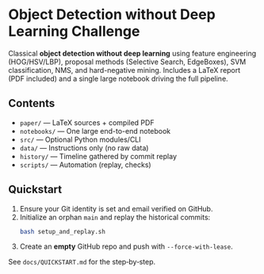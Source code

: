 # Object Detection without Deep Learning Challenge

Classical **object detection without deep learning** using feature engineering (HOG/HSV/LBP),
proposal methods (Selective Search, EdgeBoxes), SVM classification, NMS, and hard-negative mining.
Includes a LaTeX report (PDF included) and a single large notebook driving the full pipeline.

## Contents
- `paper/` — LaTeX sources + compiled PDF
- `notebooks/` — One large end-to-end notebook
- `src/` — Optional Python modules/CLI
- `data/` — Instructions only (no raw data)
- `history/` — Timeline gathered by commit replay
- `scripts/` — Automation (replay, checks)

## Quickstart
1. Ensure your Git identity is set and email verified on GitHub.
2. Initialize an orphan `main` and replay the historical commits:
   ```bash
   bash setup_and_replay.sh
   ```
3. Create an **empty** GitHub repo and push with `--force-with-lease`.

See `docs/QUICKSTART.md` for the step‑by‑step.
